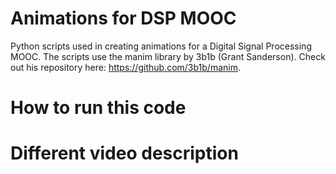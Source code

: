 # Animations for DSP MOOC
Python scripts used in creating animations for a Digital Signal Processing MOOC.
The scripts use the manim library by 3b1b (Grant Sanderson). Check out his repository here: https://github.com/3b1b/manim.

# How to run this code

# Different video description